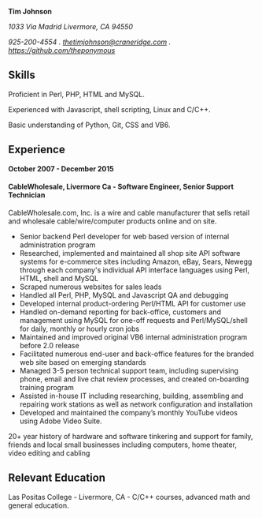 **Tim Johnson**

_1033 Via Madrid Livermore, CA 94550_

_925-200-4554 . thetimjohnson@craneridge.com . https://github.com/theponymous_

## Skills 

Proficient in Perl, PHP, HTML and MySQL.

Experienced with Javascript, shell scripting, Linux and C/C++.

Basic understanding of Python, Git, CSS and VB6.

## Experience 

**October 2007 - December 2015**

#### CableWholesale, Livermore Ca - Software Engineer, Senior Support Technician

CableWholesale.com, Inc. is a wire and cable manufacturer that sells retail and wholesale
cable/wire/computer products online and on site.

* Senior backend Perl developer for web based version of internal administration program
* Researched, implemented and maintained all shop site API software systems for
e-commerce sites including Amazon, eBay, Sears, Newegg through each company's
individual API interface languages using Perl, HTML, shell and MySQL
* Scraped numerous websites for sales leads
* Handled all Perl, PHP, MySQL and Javascript QA and debugging
* Developed internal product-ordering Perl/HTML API for customer use
* Handled on-demand reporting for back-office, customers and management using MySQL
for one-off requests and Perl/MySQL/shell for daily, monthly or hourly cron jobs
* Maintained and improved original VB6 internal administration program before 2.0 release
* Facilitated numerous end-user and back-office features for the branded web site based on
emerging standards
* Managed 3-5 person technical support team, including supervising phone, email and live
chat review processes, and created on-boarding training program
* Assisted in-house IT including researching, building, assembling and repairing work stations
as well as network configuration and installation
* Developed and maintained the company’s monthly YouTube videos using Adobe Video
Suite.

20+ year history of hardware and software tinkering and support for family, friends and local small
businesses including computers, home theater, video editing and cabling

## Relevant Education 

Las Positas College - Livermore, CA - C/C++ courses, advanced math and general education.
